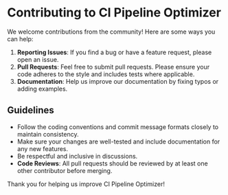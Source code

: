 # Contributing to CI Pipeline Optimizer

We welcome contributions from the community! Here are some ways you can help:

1. **Reporting Issues**: If you find a bug or have a feature request, please open an issue.
2. **Pull Requests**: Feel free to submit pull requests. Please ensure your code adheres to the style and includes tests where applicable.
3. **Documentation**: Help us improve our documentation by fixing typos or adding examples.

## Guidelines
- Follow the coding conventions and commit message formats closely to maintain consistency.
- Make sure your changes are well-tested and include documentation for any new features.
- Be respectful and inclusive in discussions.
- **Code Reviews**: All pull requests should be reviewed by at least one other contributor before merging.

Thank you for helping us improve CI Pipeline Optimizer!